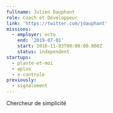 ```yaml
---
fullname: Julien Dauphant
role: Coach et Développeur
link: 'https://twitter.com/jdauphant'
missions:
  - employer: octo
    end: '2019-07-01'
    start: 2016-11-03T00:00:00.000Z
    status: independent
startups:
  - plante-et-moi
  - aplus
  - e-controle
previously:
  - signalement
---
```


Chercheur de simplicité
